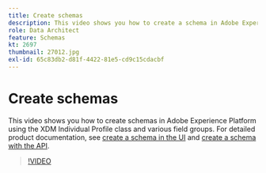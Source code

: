 ```yaml
---
title: Create schemas
description: This video shows you how to create a schema in Adobe Experience Platform using the XDM Individual Profile class and various field groups.
role: Data Architect
feature: Schemas
kt: 2697
thumbnail: 27012.jpg
exl-id: 65c83db2-d81f-4422-81e5-cd9c15cdacbf
---
```

# Create schemas

This video shows you how to create schemas in Adobe Experience Platform using the XDM Individual Profile class and various field groups. For detailed product documentation, see [create a schema in the UI](https://experienceleague.adobe.com/docs/experience-platform/xdm/tutorials/create-schema-ui.html) and [create a schema with the API](https://experienceleague.adobe.com/docs/experience-platform/xdm/tutorials/create-schema-api.html).

>[!VIDEO](https://video.tv.adobe.com/v/27012?quality=12&learn=on)